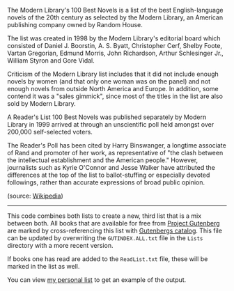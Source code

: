 The Modern Library's 100 Best Novels is a list of the best English-language novels of the 20th century as selected by the Modern Library, an American publishing company owned by Random House.

The list was created in 1998 by the Modern Library's editorial board which consisted of Daniel J. Boorstin, A. S. Byatt, Christopher Cerf, Shelby Foote, Vartan Gregorian, Edmund Morris, John Richardson, Arthur Schlesinger Jr., William Styron and Gore Vidal.

Criticism of the Modern Library list includes that it did not include enough novels by women (and that only one woman was on the panel) and not enough novels from outside North America and Europe. In addition, some contend it was a "sales gimmick", since most of the titles in the list are also sold by Modern Library.

A Reader's List 100 Best Novels was published separately by Modern Library in 1999 arrived at through an unscientific poll held amongst over 200,000 self-selected voters.

The Reader's Poll has been cited by Harry Binswanger, a longtime associate of Rand and promoter of her work, as representative of "the clash between the intellectual establishment and the American people." However, journalists such as Kyrie O'Connor and Jesse Walker have attributed the differences at the top of the list to ballot-stuffing or especially devoted followings, rather than accurate expressions of broad public opinion.

(source: [Wikipedia][wikipedia_Modern_Library_100_Best_Novels])

---

This code combines both lists to create a new, third list that is a mix between both.
All books that are available for free from [Project Gutenberg][gutenberg] are marked by cross-referencing this list with [Gutenbergs catalog][gutenberg_catalog]. This file can be updated by overwriting the `GUTINDEX.ALL.txt` file in the `Lists` directory with a more recent version.

If books one has read are added to the `ReadList.txt` file, these will be marked in the list as well.

You can view [my personal list][example] to get an example of the output.

[wikipedia_Modern_Library_100_Best_Novels]: http://en.wikipedia.org/wiki/Modern_Library_100_Best_Novels
[gutenberg]: http://www.gutenberg.org/
[gutenberg_catalog]: http://www.gutenberg.org/dirs/GUTINDEX.ALL
[example]: http://potherca.github.io/100-Best-Novels-of-the-20th-Century/
